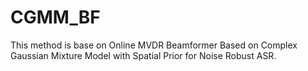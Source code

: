 # CGMM_BF
This method is base on Online MVDR Beamformer Based on Complex Gaussian Mixture Model with Spatial Prior for Noise Robust ASR.
